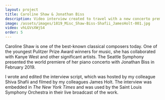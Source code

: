 ```yaml
---
layout: project
title: Caroline Shaw & Jonathan Biss
description: Video interview created to travel with a new concerto premiered by the Seattle Symphony.
image: /assets/images/1819_Misc_Shaw-Biss-Shafii_JamesHolt-001.jpg
video: vhLGVsXWjS4
order: 5
---
```


Caroline Shaw is one of the best-known classical composers today. One of the youngest Pulitzer Prize Award winners for music, she has collaborated with Kanye West and other significant artists. The Seattle Symphony presented the world premiere of her piano concerto with Jonathan Biss in February 2019.

I wrote and edited the interview script, which was hosted by my colleague Shiva Shafii and filmed by my colleagues James Holt. The interview was embedded in _The New York Times_ and was used by the Saint Louis Symphony Orchestra in their live broadcast of the work.
